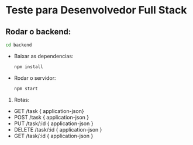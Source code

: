 # Teste para Desenvolvedor Full Stack

## Rodar o backend:

  ```bash
  cd backend
  ```

- Baixar as dependencias:



  ```bash
  npm install
  ```
  
  
- Rodar o servidor:



  ```bash
  npm start
  ```


1. Rotas:

- GET /task { application-json}
- POST /task { application-json }
- PUT /task/:id { application-json }
- DELETE /task/:id { application-json }
- GET /task/:id { application-json }


